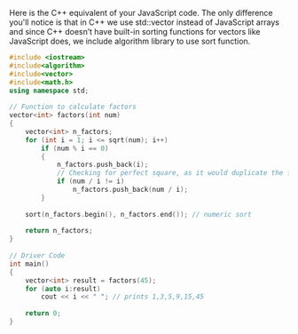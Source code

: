 Here is the C++ equivalent of your JavaScript code. The only difference you'll notice is that in C++ we use std::vector instead of JavaScript arrays and since C++ doesn’t have built-in sorting functions for vectors like JavaScript does, we include algorithm library to use sort function.

```C++
#include <iostream>
#include<algorithm> 
#include<vector>
#include<math.h>
using namespace std; 
  
// Function to calculate factors 
vector<int> factors(int num) 
{ 
    vector<int> n_factors; 
    for (int i = 1; i <= sqrt(num); i++) 
        if (num % i == 0) 
        { 
            n_factors.push_back(i); 
            // Checking for perfect square, as it would duplicate the factor 
            if (num / i != i) 
                n_factors.push_back(num / i); 
        } 
  
    sort(n_factors.begin(), n_factors.end()); // numeric sort
      
    return n_factors; 
} 
  
// Driver Code 
int main() 
{ 
    vector<int> result = factors(45); 
    for (auto i:result) 
        cout << i << " "; // prints 1,3,5,9,15,45 
    
    return 0; 
}
```

